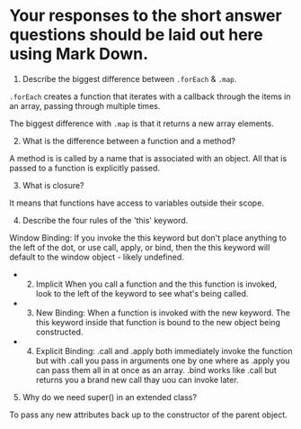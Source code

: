 # Your responses to the short answer questions should be laid out here using Mark Down.
1. Describe the biggest difference between `.forEach` & `.map`.

`.forEach` creates a function that iterates with a callback through the items in an array, passing through multiple times.

The biggest difference with `.map` is that it returns a new array elements.

2. What is the difference between a function and a method?

A method is is called by a name that is associated with an object. All that is passed to a function is explicitly passed.

3. What is closure?

It means that functions have access to variables outside their scope.

4. Describe the four rules of the 'this' keyword.

Window Binding: If you invoke the this keyword but don't place anything to the left of the dot, or use call, apply, or bind, then the this keyword will default to the window object - likely undefined.

* 2. Implicit When you call a function and the this function is invoked, look to the left of the keyword to see what's being called.

* 3. New Binding: When a function is invoked with the new keyword. The this keyword inside that function is bound to the new object being constructed.

* 4. Explicit Binding: .call and .apply both immediately invoke the function but with .call you pass in arguments one by one where as .apply you can pass them all in at once as an array. .bind works like .call but returns you a brand new call thay uou can invoke later.

5. Why do we need super() in an extended class?

To pass any new attributes back up to the constructor of the parent object.